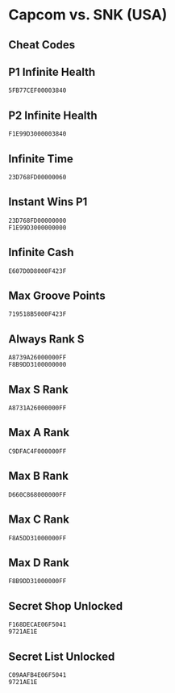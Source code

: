 # Capcom vs. SNK (USA)

## Cheat Codes

## P1 Infinite Health

```
5FB77CEF00003840

```

## P2 Infinite Health

```
F1E99D3000003840

```

## Infinite Time

```
23D768FD00000060

```

## Instant Wins P1

```
23D768FD00000000
F1E99D3000000000

```

## Infinite Cash

```
E607D0D8000F423F

```

## Max Groove Points

```
719518B5000F423F

```

## Always Rank S

```
A8739A26000000FF
F8B9DD3100000000

```

## Max S Rank

```
A8731A26000000FF

```

## Max A Rank

```
C9DFAC4F000000FF

```

## Max B Rank

```
D660C868000000FF

```

## Max C Rank

```
F8A5DD31000000FF

```

## Max D Rank

```
F8B9DD31000000FF

```

## Secret Shop Unlocked

```
F168DECAE06F5041
9721AE1E

```

## Secret List Unlocked

```
C09AAFB4E06F5041
9721AE1E

```

